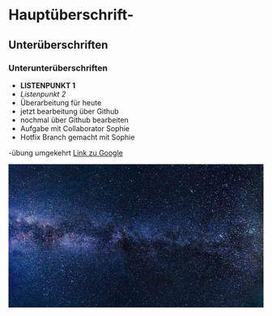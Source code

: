 
# Hauptüberschrift-


## Unterüberschriften

### Unterunterüberschriften

- **LISTENPUNKT 1**
- *Listenpunkt 2*
- Überarbeitung für heute
- jetzt bearbeitung über Github
- nochmal über Github bearbeiten
- Aufgabe mit Collaborator Sophie
- Hotfix Branch gemacht mit Sophie

-übung umgekehrt
[Link zu Google](https://www.google.com)

![Bildbeschreibung](bild.jpg)

